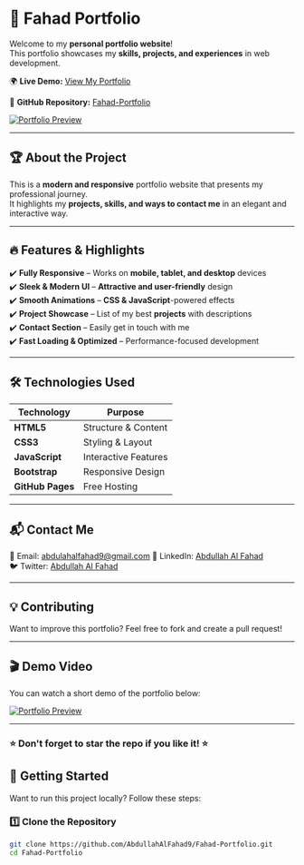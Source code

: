# 🚀 Fahad Portfolio

Welcome to my **personal portfolio website**!  
This portfolio showcases my **skills, projects, and experiences** in web development.  

🌍 **Live Demo:** [View My Portfolio](https://abdullahalfahad9.github.io/Fahad-Portfolio/)  

📌 **GitHub Repository:** [Fahad-Portfolio](https://github.com/AbdullahAlFahad9/Fahad-Portfolio)  

[![Portfolio Preview](https://img.youtube.com/vi/nkcSBlHVGoc/maxresdefault.jpg)](https://youtu.be/nkcSBlHVGoc?feature=shared)

---

## 🏆 About the Project
This is a **modern and responsive** portfolio website that presents my professional journey.  
It highlights my **projects, skills, and ways to contact me** in an elegant and interactive way.  

---

## 🔥 Features & Highlights  
✔️ **Fully Responsive** – Works on **mobile, tablet, and desktop** devices  
✔️ **Sleek & Modern UI** – **Attractive and user-friendly** design  
✔️ **Smooth Animations** – **CSS & JavaScript**-powered effects  
✔️ **Project Showcase** – List of my best **projects** with descriptions  
✔️ **Contact Section** – Easily get in touch with me  
✔️ **Fast Loading & Optimized** – Performance-focused development  

---

## 🛠️ Technologies Used  
| Technology  | Purpose  |
|------------|----------|
| **HTML5**  | Structure & Content |
| **CSS3**   | Styling & Layout |
| **JavaScript** | Interactive Features |
| **Bootstrap** | Responsive Design |
| **GitHub Pages** | Free Hosting |
 

---

## 📬 Contact Me  
📧 Email: abdulahalfahad9@gmail.com
🔗 LinkedIn: [Abdullah Al Fahad](https://www.linkedin.com/in/abdullah-al-fahad-26569b1b6)  
🐦 Twitter: [Abdullah Al Fahad](https://x.com/abdulahalfahad9)  

---

## 💡 Contributing  
Want to improve this portfolio? Feel free to fork and create a pull request!  

---


## 🎬 Demo Video  
You can watch a short demo of the portfolio below:  

[![Portfolio Preview](https://img.youtube.com/vi/nkcSBlHVGoc/maxresdefault.jpg)](https://youtu.be/nkcSBlHVGoc?feature=shared)

---


### ⭐ Don't forget to star the repo if you like it! ⭐


## 🚀 Getting Started  

Want to run this project locally? Follow these steps:  

### 1️⃣ Clone the Repository  
```bash
git clone https://github.com/AbdullahAlFahad9/Fahad-Portfolio.git
cd Fahad-Portfolio
